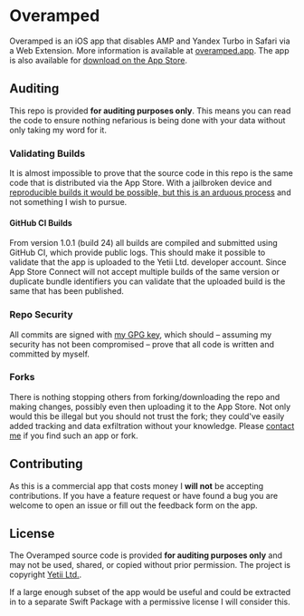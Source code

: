 # Overamped

Overamped is an iOS app that disables AMP and Yandex Turbo in Safari via a Web Extension. More information is available at [overamped.app](https://overamped.app). The app is also available for [download on the App Store](https://apps.apple.com/app/apple-store/id1573901090?mt=8).

## Auditing

This repo is provided **for auditing purposes only**. This means you can read the code to ensure nothing nefarious is being done with your data without only taking my word for it.

### Validating Builds

It is almost impossible to prove that the source code in this repo is the same code that is distributed via the App Store. With a jailbroken device and [reproducible builds it would be possible, but this is an arduous process](https://core.telegram.org/reproducible-builds#reproducible-builds-for-ios) and not something I wish to pursue.

#### GitHub CI Builds

From version 1.0.1 (build 24) all builds are compiled and submitted using GitHub CI, which provide public logs. This should make it possible to validate that the app is uploaded to the Yetii Ltd. developer account. Since App Store Connect will not accept multiple builds of the same version or duplicate bundle identifiers you can validate that the uploaded build is the same that has been published.

### Repo Security

All commits are signed with [my GPG key](https://josephduffy.co.uk/commits.asc), which should – assuming my security has not been compromised – prove that all code is written and committed by myself.

### Forks

There is nothing stopping others from forking/downloading the repo and making changes, possibly even then uploading it to the App Store. Not only would this be illegal but you should not trust the fork; they could've easily added tracking and data exfiltration without your knowledge. Please [contact me](https://overamped.app/contact) if you find such an app or fork.

## Contributing

As this is a commercial app that costs money I **will not** be accepting contributions. If you have a feature request or have found a bug you are welcome to open an issue or fill out the feedback form on the app.

## License

The Overamped source code is provided **for auditing purposes only** and may not be used, shared, or copied without prior permission. The project is copyright [Yetii Ltd.](https://yetii.co.uk).

If a large enough subset of the app would be useful and could be extracted in to a separate Swift Package with a permissive license I will consider this.
